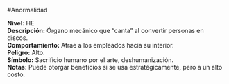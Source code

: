 #Anormalidad 

**Nivel:** HE  
**Descripción:** Órgano mecánico que “canta” al convertir personas en discos.  
**Comportamiento:** Atrae a los empleados hacia su interior.  
**Peligro:** Alto.  
**Símbolo:** Sacrificio humano por el arte, deshumanización.  
**Notas:** Puede otorgar beneficios si se usa estratégicamente, pero a un alto costo.
